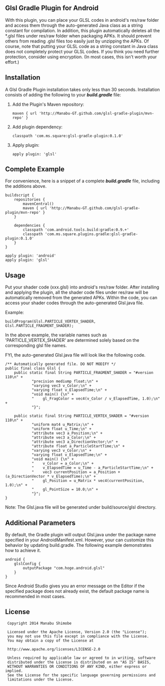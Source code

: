Glsl Gradle Plugin for Android
-------------------------------

With this plugin, you can place your GLSL codes in android's res/raw folder and access them through the auto-generated
Java class as a string constant for compilation.
In addition, this plugin automatically deletes all the *.glsl files under res/raw folder when packaging APKs.
It should prevent others from reading .glsl files too easily just by unzipping the APKs.
Of course, note that putting your GLSL code as a string constant in Java class does not completely protect your GLSL codes.
If you think you need further protection, consider using encryption. (In most cases, this isn't worth your effort.)

Installation
-------------
A Glsl Gradle Plugin installation takes only less than 30 seconds. Installation consists of adding the following to your ***build.gradle*** file:

 1. Add the Plugin's Maven repository:

        maven { url 'http://Manabu-GT.github.com/glsl-gradle-plugin/mvn-repo' }

 2. Add plugin dependency:

        classpath 'com.ms.square:glsl-gradle-plugin:0.1.0'

 3. Apply plugin:

        apply plugin: 'glsl'

Complete Example
----------------
For convenience, here is a snippet of a complete ***build.gradle*** file, including the additions above.

    buildscript {
        repositories {
            mavenCentral()
            maven { url 'http://Manabu-GT.github.com/glsl-gradle-plugin/mvn-repo' }
        }

        dependencies {
            classpath 'com.android.tools.build:gradle:0.9.+'
            classpath 'com.ms.square.plugins.gradle:glsl-gradle-plugin:0.1.0'
        }
    }

    apply plugin: 'android'
    apply plugin: 'glsl'


Usage
-----
Put your shader code (xxx.glsl) into android's res/raw folder.
After installing and applying the plugin, all the shader code files under res/raw will be automatically removed from the generated APKs.
Within the code, you can access your shader codes through the auto-generated Glsl.java file.

Example:

    buildProgram(Glsl.PARTICLE_VERTEX_SHADER, Glsl.PARTICLE_FRAGMENT_SHADER);

In the above example, the variable names such as 'PARTICLE_VERTEX_SHADER' are determined solely based on the corresponding glsl file names.

FYI, the auto-generated Glsl.java file will look like the following code.

    /** Automatically generated file. DO NOT MODIFY */
    public final class Glsl {
        public static final String PARTICLE_FRAGMENT_SHADER = "#version 110\n" +
                "precision mediump float;\n" +
                "varying vec3 v_Color;\n" +
                "varying float v_ElapsedTime;\n" +
                "void main() {\n" +
                "    gl_FragColor = vec4(v_Color / v_ElapsedTime, 1.0);\n" +
                "}";

        public static final String PARTICLE_VERTEX_SHADER = "#version 110\n" +
                "uniform mat4 u_Matrix;\n" +
                "uniform float u_Time;\n" +
                "attribute vec3 a_Position;\n" +
                "attribute vec3 a_Color;\n" +
                "attribute vec3 a_DirectionVector;\n" +
                "attribute float a_ParticleStartTime;\n" +
                "varying vec3 v_Color;\n" +
                "varying float v_ElapsedTime;\n" +
                "void main() {\n" +
                "    v_Color = a_Color;\n" +
                "    v_ElapsedTime = u_Time - a_ParticleStartTime;\n" +
                "    vec3 currentPosition = a_Position + (a_DirectionVector * v_ElapsedTime);\n" +
                "    gl_Position = u_Matrix * vec4(currentPosition, 1.0);\n" +
                "    gl_PointSize = 10.0;\n" +
                "}";
    }

Note:
The Glsl.java file will be generated under build/source/glsl directory.

Additional Parameters
---------------------
By default, the Gradle plugin will output Glsl.java under the package name specified in your AndroidManifest.xml.
However, your can customize this behavior by updating build.gradle.
The following example demonstrates how to achieve it.

    android {
        glslConfig {
            outputPackage "com.hoge.android.glsl"
        }
    }

Since Android Studio gives you an error message on the Editor if the specified package does not already exist,
the default package name is recommended in most cases.

## License

```
 Copyright 2014 Manabu Shimobe

 Licensed under the Apache License, Version 2.0 (the "License");
 you may not use this file except in compliance with the License.
 You may obtain a copy of the License at

 http://www.apache.org/licenses/LICENSE-2.0

 Unless required by applicable law or agreed to in writing, software
 distributed under the License is distributed on an "AS IS" BASIS,
 WITHOUT WARRANTIES OR CONDITIONS OF ANY KIND, either express or implied.
 See the License for the specific language governing permissions and
 limitations under the License.
```